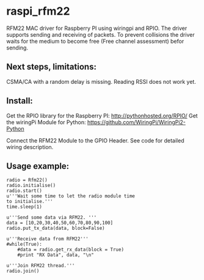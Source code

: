 raspi_rfm22
===========

RFM22 MAC driver for Raspberry PI using wiringpi and RPIO. 
The driver supports sending and receiving of packets. 
To prevent collisions the driver waits for the medium to become
free (Free channel assessment) befor sending. 


Next steps, limitations:
------------------------
CSMA/CA with a random delay is missing. 
Reading RSSI does not work yet. 


Install:
--------
Get the RPIO library for the Raspberry PI:  http://pythonhosted.org/RPIO/
Get the wiringPi Module for Python: https://github.com/WiringPi/WiringPi2-Python

Connect the RFM22 Module to the GPIO Header. See code for detailed wiring 
description. 

Usage example:
-------------


    radio = Rfm22()
    radio.initialise()
    radio.start()
    u'''Wait some time to let the radio module time
    to initialise.'''
    time.sleep(1)
    
    u'''Send some data via RFM22. '''
    data = [10,20,30,40,50,60,70,80,90,100]
    radio.put_tx_data(data, block=False)

    u'''Receive data from RFM22'''
    #while(True):
        #data = radio.get_rx_data(block = True)
        #print "RX Data", data, "\n"
  
    u'''Join RFM22 thread.'''
    radio.join()
    
